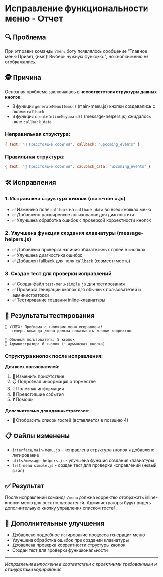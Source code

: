 # Исправление функциональности меню - Отчет

## 🔍 Проблема
При отправке команды `/menu` боту появлялось сообщение "Главное меню Привет, {имя}! Выбери нужную функцию:", но кнопки меню не отображались.

## 🕵️ Причина
Основная проблема заключалась в **несоответствии структуры данных кнопок**:

- В функции `generateMenuItems()` (main-menu.js) кнопки создавались с полем `callback`
- В функции `createInlineKeyboard()` (message-helpers.js) ожидалось поле `callback_data`

### Неправильная структура:
```javascript
{ text: "📅 Предстоящие события", callback: "upcoming_events" }
```

### Правильная структура:
```javascript
{ text: "📅 Предстоящие события", callback_data: "upcoming_events" }
```

## 🛠️ Исправления

### 1. Исправлена структура кнопок (main-menu.js)
- ✅ Изменено поле `callback` на `callback_data` во всех кнопках меню
- ✅ Добавлено расширенное логирование для диагностики
- ✅ Улучшена обработка ошибок с проверкой корректности кнопок

### 2. Улучшена функция создания клавиатуры (message-helpers.js)
- ✅ Добавлена проверка наличия обязательных полей в кнопках
- ✅ Улучшена диагностика ошибок
- ✅ Добавлен fallback для поля `callback` (совместимость)

### 3. Создан тест для проверки исправлений
- ✅ Создан файл `test-menu-simple.js` для тестирования
- ✅ Проверка генерации кнопок для обычных пользователей и администраторов
- ✅ Тестирование создания inline-клавиатуры

## 🧪 Результаты тестирования

```
🎉 УСПЕХ: Проблема с кнопками меню исправлена!
   Теперь команда /menu должна показывать кнопки корректно.

👤 Обычный пользователь: 5 кнопок
👑 Администратор: 6 кнопок (+ админская кнопка)
```

### Структура кнопок после исправления:

**Для всех пользователей:**
1. 🎉 Изменить присутствие
2. 📋 Подробная информация о торжестве  
3. 💡 Полезная информация
4. 📅 Предстоящие события
5. ❓ Помощь

**Дополнительно для администраторов:**
- 👥 Отобразить список гостей (вставляется в позицию 4)

## 📋 Файлы изменены
- `interface/main-menu.js` - исправлена структура кнопок и добавлено логирование
- `utils/message-helpers.js` - улучшена функция создания клавиатуры
- `test-menu-simple.js` - создан тест для проверки исправлений (новый файл)

## ✅ Результат
После исправлений команда `/menu` должна корректно отображать inline-кнопки меню для всех пользователей. Администраторы будут видеть дополнительную кнопку управления списком гостей.

## 🔧 Дополнительные улучшения
- Добавлено подробное логирование процесса генерации меню
- Улучшена обработка ошибок при создании клавиатуры
- Добавлена проверка корректности структуры кнопок
- Создан тест для проверки функциональности

---
*Исправления выполнены в соответствии с проектными требованиями и стандартами кодирования.*